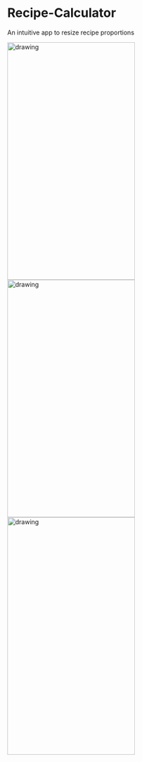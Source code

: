 # Recipe-Calculator
An intuitive app to resize recipe proportions

<img src="https://user-images.githubusercontent.com/70655168/118551892-21f97880-b756-11eb-9dfc-70fd45fa4e35.jpg" alt="drawing" width="290" height="540"/>
<img src="https://user-images.githubusercontent.com/70655168/118551908-29208680-b756-11eb-9c75-7540cd7c3391.jpg" alt="drawing" width="290" height="540"/>
<img src="https://user-images.githubusercontent.com/70655168/118551917-2a51b380-b756-11eb-8765-ca146a99c8b3.jpg" alt="drawing" width="290" height="540"/>


